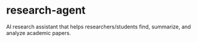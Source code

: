 # research-agent
AI research assistant that helps researchers/students find, summarize, and analyze academic papers.
